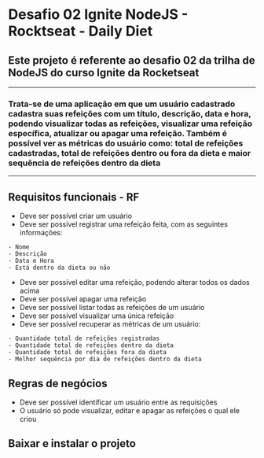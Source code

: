 # Desafio 02 Ignite NodeJS - Rocktseat - Daily Diet

## Este projeto é referente ao desafio 02 da trilha de NodeJS do curso Ignite da Rocketseat
---
### Trata-se de uma aplicação em que um usuário cadastrado cadastra suas refeições com um título, descrição, data e hora, podendo visualizar todas as refeições, visualizar uma refeição específica, atualizar ou apagar uma refeição. Também é possível ver as métricas do usuário como: total de refeições cadastradas, total de refeições dentro ou fora da dieta e maior sequência de refeições dentro da dieta
---
## Requisitos funcionais - RF

- Deve ser possível criar um usuário
- Deve ser possível registrar uma refeição feita, com as seguintes informações:
```
- Nome
- Descrição
- Data e Hora
- Está dentro da dieta ou não
```

- Deve ser possível editar uma refeição, podendo alterar todos os dados acima
- Deve ser possível apagar uma refeição
- Deve ser possível listar todas as refeições de um usuário
- Deve ser possível visualizar uma única refeição
- Deve ser possível recuperar as métricas de um usuário:
```
- Quantidade total de refeições registradas
- Quantidade total de refeições dentro da dieta
- Quantidade total de refeições fora da dieta
- Melhor sequência por dia de refeições dentro da dieta
```

## Regras de negócios

- Deve ser possível identificar um usuário entre as requisições
- O usuário só pode visualizar, editar e apagar as refeições o qual ele criou

## Baixar e instalar o projeto
```

```